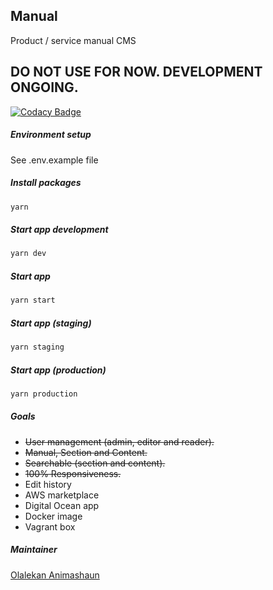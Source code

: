 ## Manual

Product / service manual CMS

## DO NOT USE FOR NOW. DEVELOPMENT ONGOING.

[![Codacy Badge](https://app.codacy.com/project/badge/Grade/cf9240677a0149859cfaaeedf0f8f996)](https://www.codacy.com/gh/weissthorn/manual/dashboard?utm_source=github.com&utm_medium=referral&utm_content=weissthorn/manual&utm_campaign=Badge_Grade)

##### Environment setup

See .env.example file

##### Install packages

```sh
yarn
```

##### Start app development

```sh
yarn dev
```

##### Start app

```sh
yarn start
```

##### Start app (staging)

```sh
yarn staging
```

##### Start app (production)

```sh
yarn production
```

##### Goals

- ~~User management (admin, editor and reader).~~
- ~~Manual, Section and Content.~~
- ~~Searchable (section and content).~~
- ~~100% Responsiveness.~~
- Edit history
- AWS marketplace
- Digital Ocean app
- Docker image
- Vagrant box

##### Maintainer

[Olalekan Animashaun](https://github.com/kimolalekan)
